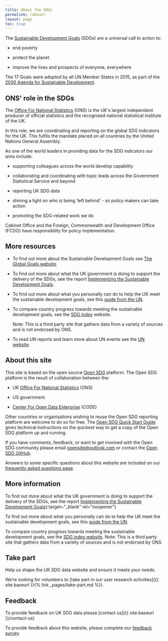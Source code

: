 ```yaml
---
title: About the SDGs
permalink: /about/
layout: page
toc: true
---
```

The [Sustainable Development Goals](https://sdgs.un.org/goals) (SDGs) are a universal call to action to:

  * end poverty
  
  * protect the planet
  
  * improve the lives and prospects of everyone, everywhere

The 17 Goals were adopted by all UN Member States in 2015, as part of the [2030 Agenda for Sustainable Development](https://sdgs.un.org/2030agenda).

## ONS' role in the SDGs
The [Office For National Statistics](https://www.ons.gov.uk/) (ONS) is the UK's largest independent producer of official statistics and the recognised national statistical institute of the UK.

In this role, we are coordinating and reporting on the global SDG indicators for the UK. This fulfils the mandate placed on all countries by the United Nations General Assembly.

As one of the world leaders in providing data for the SDG indicators our aims include: 

  * supporting colleagues across the world develop capability
  
  * collaborating and coordinating with topic leads across the Government Statistical Service and beyond
  
  * reporting UK SDG data
  
  * shining a light on who is being ‘left behind’ - so policy makers can take action 
  
  * promoting the SDG-related work we do
  
Cabinet Office and the Foreign, Commonwealth and Development Office (FCDO) have responsibility for policy implementation.

## More resources

* To find out more about the Sustainable Development Goals see [The Global Goals website](https://www.globalgoals.org/).

* To find out more about what the UK government is doing to support the delivery of the SDGs, see the report [Implementing the Sustainable Development Goals](https://www.gov.uk/government/publications/implementing-the-sustainable-development-goals/implementing-the-sustainable-development-goals--2).

* To find out more about what you personally can do to help the UK meet the sustainable development goals, see this [guide from the UN](https://www.un.org/sustainabledevelopment/takeaction/).

* To compare country progress towards meeting the sustainable development goals, see the [SDG Index](https://dashboards.sdgindex.org/rankings) website.

  Note: This is a third party site that gathers data from a variety of sources and is not endorsed by ONS.

* To read UN reports and learn more about UN events see the [UN website](https://sdgs.un.org/).

## About this site
This site is based on the open source [Open SDG](https://open-sdg.org) platform. The Open SDG platform is the result of collaboration between the:

  * UK [Office For National Statistics](https://www.ons.gov.uk/) (ONS)
  
  * US government
  
  * [Center For Open Data Enterprise](http://opendataenterprise.org/) (CODE)
    
Other countries or organisations wishing to reuse the Open SDG reporting platform are welcome to do so for free. The [Open SDG Quick Start Guide](https://open-sdg.readthedocs.io/en/latest/quick-start/) gives technical instructions on the quickest way to get a copy of the Open SDG platform up and running.

If you have comments, feedback, or want to get involved with the Open SDG community please email <opensdg@outlook.com> or contact the [Open SDG GitHub](https://github.com/open-sdg/open-sdg/discussions).

Answers to some specific questions about this website are included on our [frequently asked questions page](https://sdgdata.gov.uk/faq/).

## More information 

To find out more about what the UK government is doing to support the delivery of the SDGs, see the report [Implementing the Sustainable Development Goals](https://www.gov.uk/government/publications/implementing-the-sustainable-development-goals/implementing-the-sustainable-development-goals--2){:target="_blank" rel="noopener"}

To find out more about what you personally can do to help the UK meet the sustainable development goals, see this [guide from the UN](https://www.un.org/sustainabledevelopment/takeaction/).

To compare country progress towards meeting the sustainable development goals, see the [SDG index website](https://dashboards.sdgindex.org/rankings).
Note: This is a third party site that gathers data from a variety of sources and is not endorsed by ONS.


## Take part

Help us shape the UK SDG data website and ensure it meets your needs.

We’re looking for volunteers to [take part in our user research activities]({{ site.baseurl }}{% link _pages/take-part.md %}).

## Feedback
To provide feedback on UK SDG data please [contact us]({{ site.baseurl }}/contact-us)

To provide feedback about this website, please complete our [feedback survey](https://www.smartsurvey.co.uk/s/EZZRYJ/)
